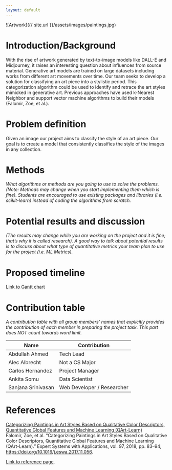 ```yaml
---
layout: default
---
```


![Artwork]({{ site.url }}/assets/images/paintings.jpg)

# Introduction/Background

With the rise of artwork generated by text-to-image models like DALL-E and Midjourney, it raises an interesting question about influences from source material. Generative art models are trained on large datasets including works from different art movements over time. Our team seeks to develop a solution for classifying an art piece into a stylistic period. This categorization algorithm could be used to identify and retrace the art styles mimicked in generative art. Previous approaches have used k-Nearest Neighbor and support vector machine algorithms to build their models (Falomir, Zoe, et al.).

# Problem definition
Given an image our project aims to classify the style of an art piece. Our goal is to create a model that consistently classifies the style of the images in any collection.

# Methods
_What algorithms or methods are you going to use to solve the problems. (Note: Methods may change when you start implementing them which is fine). Students are encouraged to use existing packages and libraries (i.e. scikit-learn) instead of coding the algorithms from scratch._

# Potential results and discussion
_(The results may change while you are working on the project and it is fine; that’s why it is called research). A good way to talk about potential results is to discuss about what type of quantitative metrics your team plan to use for the project (i.e. ML Metrics)._

# Proposed timeline
[Link to Gantt chart](https://gtvault-my.sharepoint.com/:x:/g/personal/chernandez67_gatech_edu/EVuvWZhh9HNCmo4TFq1jIo4B8mNjICTnVevouUCk1LChsQ?e=CYGYqX)

# Contribution table
_A contribution table with all group members’ names that explicitly provides the contribution of each member in preparing the project task. This part does NOT count towards word limit._

| Name               | Contribution |
| ------------------ | ------------ |
| Abdullah Ahmed     | Tech Lead |
| Alec Albrecht      | Not a CS Major |
| Carlos Hernandez   | Project Manager |
| Ankita Somu        | Data Scientist |
| Sanjana Srinivasan | Web Developer / Researcher |

# References
[Categorizing Paintings in Art Styles Based on Qualitative Color Descriptors, Quantitative Global Features and Machine Learning (QArt-Learn)](https://www.sciencedirect.com/science/article/pii/S0957417417308126) \
Falomir, Zoe, et al. “Categorizing Paintings in Art Styles Based on Qualitative Color Descriptors, Quantitative Global Features and Machine Learning (QArt-Learn).” Expert Systems with Applications, vol. 97, 2018, pp. 83–94, https://doi.org/10.1016/j.eswa.2017.11.056.

[Link to reference page](./reference.html).

